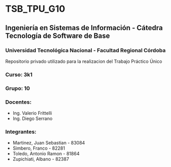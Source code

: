 # TSB_TPU_G10

## Ingeniería en Sistemas de Información - Cátedra Tecnología de Software de Base

### Universidad Tecnológica Nacional - Facultad Regional Córdoba

Repositorio privado utilizado para la realizacion del Trabajo Práctico Único

### Curso: 3k1

### Grupo: 10

### Docentes:

- Ing. Valerio Frittelli
- Ing. Diego Serrano

### Integrantes:

- Martinez, Juan Sebastian - 83084
- Simbero, Franco - 82281
- Toledo, Antonio Ramon - 81864
- Zupichiati, Albano - 82387
